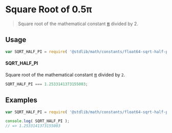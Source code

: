# Square Root of 0.5π

> Square root of the mathematical constant [π][@stdlib/math/constants/float64-pi] divided by 2.

<section class="usage">

## Usage

``` javascript
var SQRT_HALF_PI = require( '@stdlib/math/constants/float64-sqrt-half-pi' );
```

#### SQRT_HALF_PI

Square root of the mathematical constant [π][@stdlib/math/constants/float64-pi] divided by `2`.

``` javascript
SQRT_HALF_PI === 1.2533141373155003;
```

</section>

<!-- /.usage -->


<section class="examples">

## Examples

<!-- TODO: better example -->

``` javascript
var SQRT_HALF_PI = require( '@stdlib/math/constants/float64-sqrt-half-pi' );

console.log( SQRT_HALF_PI );
// => 1.2533141373155003
```

</section>

<!-- /.examples -->


<section class="links">

[@stdlib/math/constants/float64-pi]: https://github.com/stdlib-js/stdlib

</section>

<!-- /.links -->
